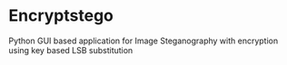 # Encryptstego
Python GUI based application for Image Steganography with encryption using key based LSB substitution
